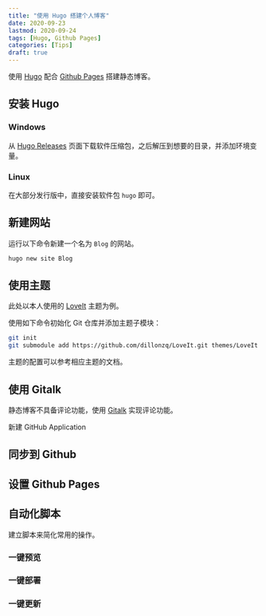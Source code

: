 ```yaml
---
title: "使用 Hugo 搭建个人博客"
date: 2020-09-23
lastmod: 2020-09-24
tags: [Hugo, Github Pages]
categories: [Tips]
draft: true
---
```


使用 [Hugo](https://gohugo.io/) 配合 [Github Pages](https://pages.github.com/) 搭建静态博客。

<!--more-->

## 安装 Hugo

### Windows

从 [Hugo Releases](https://github.com/gohugoio/hugo/releases) 页面下载软件压缩包，之后解压到想要的目录，并添加环境变量。

### Linux

在大部分发行版中，直接安装软件包 `hugo` 即可。

## 新建网站

运行以下命令新建一个名为 `Blog` 的网站。

```bash
hugo new site Blog
```

## 使用主题

此处以本人使用的 [LoveIt](https://hugoloveit.com/zh-cn/) 主题为例。

使用如下命令初始化 Git 仓库并添加主题子模块：

```bash
git init
git submodule add https://github.com/dillonzq/LoveIt.git themes/LoveIt
```

主题的配置可以参考相应主题的文档。

## 使用 Gitalk

静态博客不具备评论功能，使用 [Gitalk](https://github.com/gitalk/gitalk/) 实现评论功能。

新建 GitHub Application

## 同步到 Github



## 设置 Github Pages



## 自动化脚本

建立脚本来简化常用的操作。

### 一键预览

### 一键部署

### 一键更新
